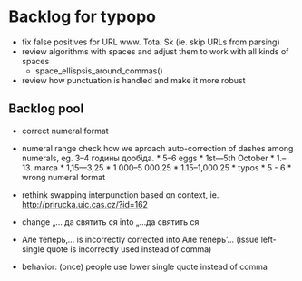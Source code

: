 # Backlog for typopo


* fix false positives for URL www. Tota. Sk (ie. skip URLs from parsing)
* review algorithms with spaces and adjust them to work with all kinds of spaces
	* space_ellispsis_around_commas()
* review how punctuation is handled and make it more robust

## Backlog pool
* correct numeral format
* numeral range check how we aproach auto-correction of dashes among numerals, eg. 3–4 годины дообіда.
		* 5–6 eggs
		* 1st—5th October
		* 1.–13. marca
		* 1,15—3,25
		* 1 000–5 000.25
		* 1.15–1,000.25
		* typos
				* 5 - 6
				* wrong numeral format

* rethink swapping interpunction based on context, ie. http://prirucka.ujc.cas.cz/?id=162
* change „… да святить ся into „…да святить ся
* Але теперь‚… is incorrectly corrected into Але теперь’… (issue left-single quote is incorrectly used instead of comma)
* behavior: (once) people use lower single quote instead of comma
